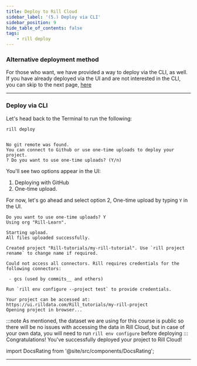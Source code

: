 ```yaml
---
title: Deploy to Rill Cloud
sidebar_label: '(5.) Deploy via CLI'
sidebar_position: 9
hide_table_of_contents: false
tags:
    - rill deploy
---
```



### Alternative deployment method

For those who want, we have provided a way to deploy via the CLI, as well. If you have already deployed via the UI and are not interested in the CLI, you can skip to the next page, [here](../107_0.md)

---
### Deploy via CLI

Let's head back to the Terminal to run the following:

```
rill deploy


No git remote was found.
You can connect to Github or use one-time uploads to deploy your project.
? Do you want to use one-time uploads? (Y/n) 
```

You'll see two options appear in the UI:

1. Deploying with GitHub
2. One-time upload.

For now, let's go ahead and select option 2, One-time upload by typing `Y` in the UI.

```
Do you want to use one-time uploads? Y
Using org "Rill-Learn".

Starting upload.
All files uploaded successfully.

Created project "Rill-tutorials/my-rill-tutorial". Use `rill project rename` to change name if required.

Could not access all connectors. Rill requires credentials for the following connectors:

 - gcs (used by commits__ and others)

Run `rill env configure --project test` to provide credentials.

Your project can be accessed at: https://ui.rilldata.com/Rill_tutorials/my-rill-project
Opening project in browser...
```
:::note 
As mentioned, the dataset we are using for this course is public so there will be no issues with accessing the data in Rill Cloud, but in case of your own data, you will need to run `rill env configure` before deploying
:::
Congratulations! You've successfully deployed your project to Rill Cloud!

import DocsRating from '@site/src/components/DocsRating';

---
<DocsRating />
